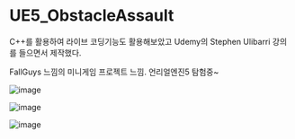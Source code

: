 # UE5_ObstacleAssault

C++를 활용하여 라이브 코딩기능도 활용해보았고 Udemy의 Stephen Ulibarri 강의를 들으면서 제작했다.

FallGuys 느낌의 미니게임 프로젝트 느낌.
언리얼엔진5 탐험중~


![image](https://github.com/wonjun7572/UE5_ObstacleAssault/assets/54612463/93c0fef2-4e6a-40f1-a92f-435aad99d318)

![image](https://github.com/wonjun7572/UE5_ObstacleAssault/assets/54612463/5ab59b4c-2de5-473e-aedd-c21376154f39)

![image](https://github.com/wonjun7572/UE5_ObstacleAssault/assets/54612463/44bc20bc-f5df-4f7e-9903-bbe4f7edd486)

